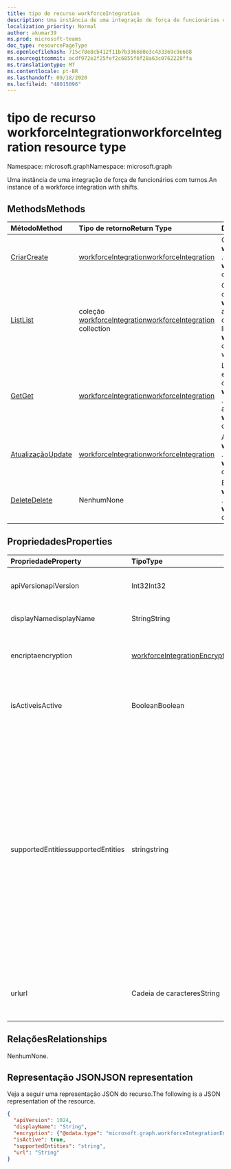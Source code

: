 ```yaml
---
title: tipo de recurso workforceIntegration
description: Uma instância de uma integração de força de funcionários com turnos.
localization_priority: Normal
author: akumar39
ms.prod: microsoft-teams
doc_type: resourcePageType
ms.openlocfilehash: 715c78e8cb412f11b7b336680e3c433369c9e608
ms.sourcegitcommit: acdf972e2f25fef2c6855f6f28a63c0762228ffa
ms.translationtype: MT
ms.contentlocale: pt-BR
ms.lasthandoff: 09/18/2020
ms.locfileid: "48015096"
---
```

# <a name="workforceintegration-resource-type"></a><span data-ttu-id="d3959-103">tipo de recurso workforceIntegration</span><span class="sxs-lookup"><span data-stu-id="d3959-103">workforceIntegration resource type</span></span>

<span data-ttu-id="d3959-104">Namespace: microsoft.graph</span><span class="sxs-lookup"><span data-stu-id="d3959-104">Namespace: microsoft.graph</span></span>

<span data-ttu-id="d3959-105">Uma instância de uma integração de força de funcionários com turnos.</span><span class="sxs-lookup"><span data-stu-id="d3959-105">An instance of a workforce integration with shifts.</span></span>

## <a name="methods"></a><span data-ttu-id="d3959-106">Methods</span><span class="sxs-lookup"><span data-stu-id="d3959-106">Methods</span></span>

| <span data-ttu-id="d3959-107">Método</span><span class="sxs-lookup"><span data-stu-id="d3959-107">Method</span></span>       | <span data-ttu-id="d3959-108">Tipo de retorno</span><span class="sxs-lookup"><span data-stu-id="d3959-108">Return Type</span></span> | <span data-ttu-id="d3959-109">Descrição</span><span class="sxs-lookup"><span data-stu-id="d3959-109">Description</span></span> |
|:-------------|:------------|:------------|
| [<span data-ttu-id="d3959-110">Criar</span><span class="sxs-lookup"><span data-stu-id="d3959-110">Create</span></span>](../api/workforceintegration-post.md) | [<span data-ttu-id="d3959-111">workforceIntegration</span><span class="sxs-lookup"><span data-stu-id="d3959-111">workforceIntegration</span></span>](workforceintegration.md) | <span data-ttu-id="d3959-112">Criar um novo objeto **workforceIntegration** .</span><span class="sxs-lookup"><span data-stu-id="d3959-112">Create a new **workforceIntegration** object.</span></span>|
| [<span data-ttu-id="d3959-113">List</span><span class="sxs-lookup"><span data-stu-id="d3959-113">List</span></span>](../api/workforceintegration-list.md) | <span data-ttu-id="d3959-114">coleção [workforceIntegration](workforceintegration.md)</span><span class="sxs-lookup"><span data-stu-id="d3959-114">[workforceIntegration](workforceintegration.md) collection</span></span> | <span data-ttu-id="d3959-115">Obtenha a lista de objetos **workforceIntegration** associados a esse cronograma.</span><span class="sxs-lookup"><span data-stu-id="d3959-115">Get the list of **workforceIntegration** objects associated with this schedule.</span></span>|
| [<span data-ttu-id="d3959-116">Get</span><span class="sxs-lookup"><span data-stu-id="d3959-116">Get</span></span>](../api/workforceintegration-get.md) | [<span data-ttu-id="d3959-117">workforceIntegration</span><span class="sxs-lookup"><span data-stu-id="d3959-117">workforceIntegration</span></span>](workforceintegration.md) | <span data-ttu-id="d3959-118">Leia as propriedades e os relacionamentos de um objeto **workforceIntegration** .</span><span class="sxs-lookup"><span data-stu-id="d3959-118">Read the properties and relationships of a **workforceIntegration** object.</span></span> |
| [<span data-ttu-id="d3959-119">Atualização</span><span class="sxs-lookup"><span data-stu-id="d3959-119">Update</span></span>](../api/workforceintegration-update.md) | [<span data-ttu-id="d3959-120">workforceIntegration</span><span class="sxs-lookup"><span data-stu-id="d3959-120">workforceIntegration</span></span>](workforceintegration.md) | <span data-ttu-id="d3959-121">Atualizar um objeto **workforceIntegration** .</span><span class="sxs-lookup"><span data-stu-id="d3959-121">Update a **workforceIntegration** object.</span></span> |
| [<span data-ttu-id="d3959-122">Delete</span><span class="sxs-lookup"><span data-stu-id="d3959-122">Delete</span></span>](../api/workforceintegration-delete.md) | <span data-ttu-id="d3959-123">Nenhum</span><span class="sxs-lookup"><span data-stu-id="d3959-123">None</span></span> | <span data-ttu-id="d3959-124">Excluir um objeto **workforceIntegration** .</span><span class="sxs-lookup"><span data-stu-id="d3959-124">Delete a **workforceIntegration** object.</span></span> |

## <a name="properties"></a><span data-ttu-id="d3959-125">Propriedades</span><span class="sxs-lookup"><span data-stu-id="d3959-125">Properties</span></span>

| <span data-ttu-id="d3959-126">Propriedade</span><span class="sxs-lookup"><span data-stu-id="d3959-126">Property</span></span>     | <span data-ttu-id="d3959-127">Tipo</span><span class="sxs-lookup"><span data-stu-id="d3959-127">Type</span></span>        | <span data-ttu-id="d3959-128">Descrição</span><span class="sxs-lookup"><span data-stu-id="d3959-128">Description</span></span> |
|:-------------|:------------|:------------|
|<span data-ttu-id="d3959-129">apiVersion</span><span class="sxs-lookup"><span data-stu-id="d3959-129">apiVersion</span></span>|<span data-ttu-id="d3959-130">Int32</span><span class="sxs-lookup"><span data-stu-id="d3959-130">Int32</span></span>|<span data-ttu-id="d3959-131">Versão da API para a URL de retorno de chamada.</span><span class="sxs-lookup"><span data-stu-id="d3959-131">API version for the call back URL.</span></span> <span data-ttu-id="d3959-132">Comece com 1.</span><span class="sxs-lookup"><span data-stu-id="d3959-132">Start with 1.</span></span>|
|<span data-ttu-id="d3959-133">displayName</span><span class="sxs-lookup"><span data-stu-id="d3959-133">displayName</span></span>|<span data-ttu-id="d3959-134">String</span><span class="sxs-lookup"><span data-stu-id="d3959-134">String</span></span>|<span data-ttu-id="d3959-135">Nome da integração da força de funcionários.</span><span class="sxs-lookup"><span data-stu-id="d3959-135">Name of the workforce integration.</span></span>|
|<span data-ttu-id="d3959-136">encripta</span><span class="sxs-lookup"><span data-stu-id="d3959-136">encryption</span></span>|[<span data-ttu-id="d3959-137">workforceIntegrationEncryption</span><span class="sxs-lookup"><span data-stu-id="d3959-137">workforceIntegrationEncryption</span></span>](workforceintegrationencryption.md)|<span data-ttu-id="d3959-138">O recurso de criptografia de integração da força de funcionários.</span><span class="sxs-lookup"><span data-stu-id="d3959-138">The workforce integration encryption resource.</span></span>|
|<span data-ttu-id="d3959-139">isActive</span><span class="sxs-lookup"><span data-stu-id="d3959-139">isActive</span></span>|<span data-ttu-id="d3959-140">Boolean</span><span class="sxs-lookup"><span data-stu-id="d3959-140">Boolean</span></span>|<span data-ttu-id="d3959-141">Indica se a integração da força de trabalho está ativa e disponível atualmente.</span><span class="sxs-lookup"><span data-stu-id="d3959-141">Indicates whether this workforce integration is currently active and available.</span></span>|
|<span data-ttu-id="d3959-142">supportedEntities</span><span class="sxs-lookup"><span data-stu-id="d3959-142">supportedEntities</span></span>|<span data-ttu-id="d3959-143">string</span><span class="sxs-lookup"><span data-stu-id="d3959-143">string</span></span>| <span data-ttu-id="d3959-144">As entidades de alternância têm suporte para notificações de alteração síncrona.</span><span class="sxs-lookup"><span data-stu-id="d3959-144">The Shifts entities supported for synchronous change notifications.</span></span> <span data-ttu-id="d3959-145">Os turnos farão uma chamada de volta para a URL fornecida nas alterações de cliente nas entidades adicionadas aqui.</span><span class="sxs-lookup"><span data-stu-id="d3959-145">Shifts will make a call back to the url provided on client changes on those entities added here.</span></span> <span data-ttu-id="d3959-146">Por padrão, nenhuma entidade tem suporte para notificações de alteração.</span><span class="sxs-lookup"><span data-stu-id="d3959-146">By default, no entities are supported for change notifications.</span></span> <span data-ttu-id="d3959-147">Os valores possíveis são: `none` , `shift` , `swapRequest` , `openshift` , `openShiftRequest` , `userShiftPreferences`</span><span class="sxs-lookup"><span data-stu-id="d3959-147">Possible values are: `none`, `shift`, `swapRequest`, `openshift`, `openShiftRequest`, `userShiftPreferences`</span></span>|
|<span data-ttu-id="d3959-148">url</span><span class="sxs-lookup"><span data-stu-id="d3959-148">url</span></span>|<span data-ttu-id="d3959-149">Cadeia de caracteres</span><span class="sxs-lookup"><span data-stu-id="d3959-149">String</span></span>| <span data-ttu-id="d3959-150">URL de integração de força de obra para retornos de chamada do serviço de turnos.</span><span class="sxs-lookup"><span data-stu-id="d3959-150">Workforce Integration URL for callbacks from the Shifts service.</span></span>|

## <a name="relationships"></a><span data-ttu-id="d3959-151">Relações</span><span class="sxs-lookup"><span data-stu-id="d3959-151">Relationships</span></span>

<span data-ttu-id="d3959-152">Nenhum</span><span class="sxs-lookup"><span data-stu-id="d3959-152">None.</span></span>

## <a name="json-representation"></a><span data-ttu-id="d3959-153">Representação JSON</span><span class="sxs-lookup"><span data-stu-id="d3959-153">JSON representation</span></span>

<span data-ttu-id="d3959-154">Veja a seguir uma representação JSON do recurso.</span><span class="sxs-lookup"><span data-stu-id="d3959-154">The following is a JSON representation of the resource.</span></span>

<!-- {
  "blockType": "resource",
  "optionalProperties": [

  ],
  "@odata.type": "microsoft.graph.workforceIntegration",
  "baseType": ""
}-->

```json
{
  "apiVersion": 1024,
  "displayName": "String",
  "encryption": {"@odata.type": "microsoft.graph.workforceIntegrationEncryption"},
  "isActive": true,
  "supportedEntities": "string",
  "url": "String"
}
```

<!-- uuid: 16cd6b66-4b1a-43a1-adaf-3a886856ed98
2019-02-04 14:57:30 UTC -->
<!-- {
  "type": "#page.annotation",
  "description": "workforceIntegration resource",
  "keywords": "",
  "section": "documentation",
  "tocPath": ""
}-->

